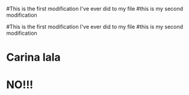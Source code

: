 
#This is the first modification I've ever did to my file
#this is my second modification

#This is the first modification I've ever did to my file
#this is my second modification
# Carina lala

# NO!!!

